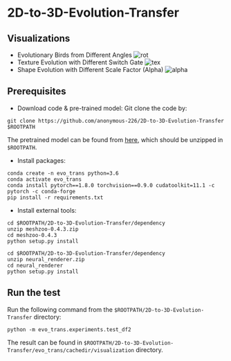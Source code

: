 # 2D-to-3D-Evolution-Transfer
## Visualizations
- Evolutionary Birds from Different Angles
![rot](https://user-images.githubusercontent.com/111099396/185530766-0dff8428-5d94-4005-858c-a3dbad581ab0.gif)
- Texture Evolution with Different Switch Gate
![tex](https://user-images.githubusercontent.com/111099396/185530776-d410b0a5-0425-4a86-bba0-9cc40d27dc6d.gif)
- Shape Evolution with Different Scale Factor (Alpha)
![alpha](https://user-images.githubusercontent.com/111099396/185530774-8232c364-1cc5-4e0f-b1ba-c2d1f196c72c.gif)

## Prerequisites
- Download code & pre-trained model:
Git clone the code by:
```
git clone https://github.com/anonymous-226/2D-to-3D-Evolution-Transfer $ROOTPATH
```
The pretrained model can be found from [here](https://drive.google.com/file/d/1Agf_G9OaCvXPoenRK5vpj3VckuFPGRMg/view?usp=sharing), which should be unzipped in `$ROOTPATH`.
- Install packages:
```
conda create -n evo_trans python=3.6
conda activate evo_trans
conda install pytorch==1.8.0 torchvision==0.9.0 cudatoolkit=11.1 -c pytorch -c conda-forge
pip install -r requirements.txt
```

- Install external tools:

```
cd $ROOTPATH/2D-to-3D-Evolution-Transfer/dependency
unzip meshzoo-0.4.3.zip
cd meshzoo-0.4.3
python setup.py install
```

```
cd $ROOTPATH/2D-to-3D-Evolution-Transfer/dependency
unzip neural_renderer.zip
cd neural_renderer
python setup.py install
```

## Run the test
Run the following command from the `$ROOTPATH/2D-to-3D-Evolution-Transfer` directory:
```
python -m evo_trans.experiments.test_df2
```
The result can be found in `$ROOTPATH/2D-to-3D-Evolution-Transfer/evo_trans/cachedir/visualization` directory.
